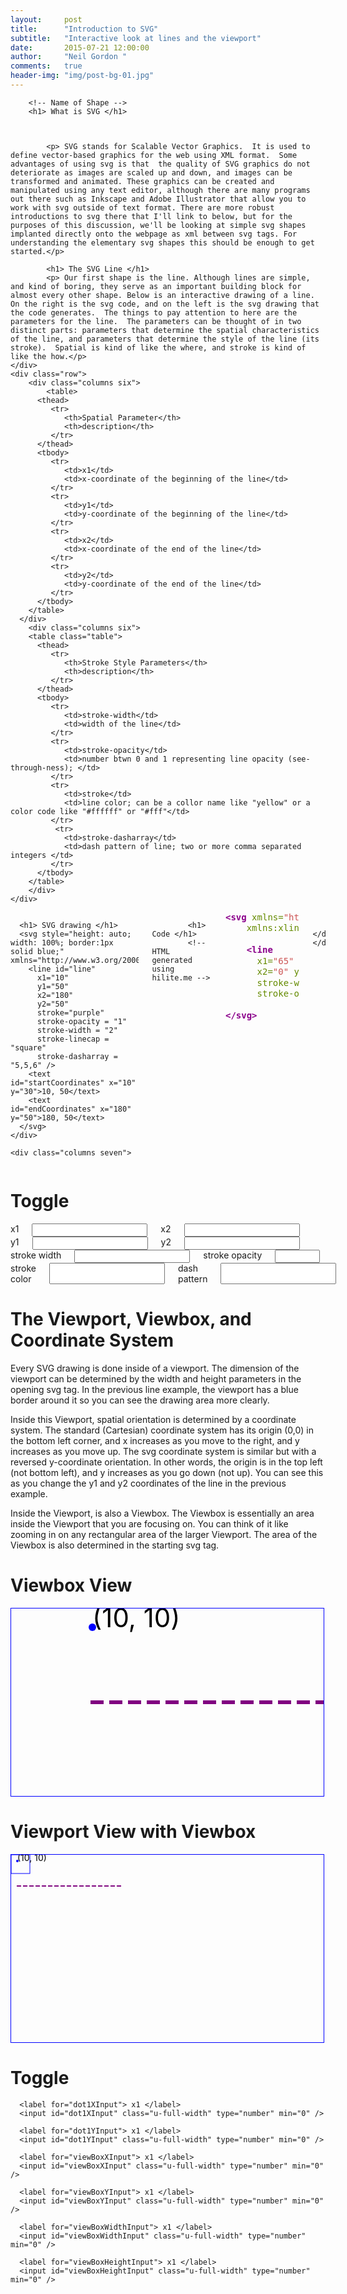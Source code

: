 ```yaml
---
layout:     post
title:      "Introduction to SVG"
subtitle:   "Interactive look at lines and the viewport"
date:       2015-07-21 12:00:00
author:     "Neil Gordon "
comments:   true
header-img: "img/post-bg-01.jpg"
---
```

<div class="container">
  <div class="row">
   		
	   	<!-- Name of Shape -->
	  	<h1> What is SVG </h1>
		


			<p> SVG stands for Scalable Vector Graphics.  It is used to define vector-based graphics for the web using XML format.  Some advantages of using svg is that  the quality of SVG graphics do not deteriorate as images are scaled up and down, and images can be transformed and animated. These graphics can be created and manipulated using any text editor, although there are many programs out there such as Inkscape and Adobe Illustrator that allow you to work with svg outside of text format. There are more robust introductions to svg there that I'll link to below, but for the purposes of this discussion, we'll be looking at simple svg shapes implanted directly onto the webpage as xml between svg tags. For understanding the elementary svg shapes this should be enough to get started.</p>

			<h1> The SVG Line </h1>
			<p> Our first shape is the line. Although lines are simple, and kind of boring, they serve as an important building block for almost every other shape. Below is an interactive drawing of a line.  On the right is the svg code, and on the left is the svg drawing that the code generates.  The things to pay attention to here are the parameters for the line.  The parameters can be thought of in two distinct parts: parameters that determine the spatial characteristics of the line, and parameters that determine the style of the line (its stroke).  Spatial is kind of like the where, and stroke is kind of like the how.</p>
	</div>
	<div class="row">
		<div class="columns six">
			<table>
	      <thead>
	         <tr>
	            <th>Spatial Parameter</th>
	            <th>description</th>
	         </tr>
	      </thead>
	      <tbody>
	         <tr>
	            <td>x1</td>
	            <td>x-coordinate of the beginning of the line</td>
	         </tr>
	         <tr>
	            <td>y1</td>
	            <td>y-coordinate of the beginning of the line</td>
	         </tr>
	         <tr>
	            <td>x2</td>
	            <td>x-coordinate of the end of the line</td>
	         </tr>
	         <tr>
	            <td>y2</td>
	            <td>y-coordinate of the end of the line</td>
	         </tr>
	      </tbody>
	   	</table>
	  </div>
		<div class="columns six">
   		<table class="table">
	      <thead>
	         <tr>
	            <th>Stroke Style Parameters</th>
	            <th>description</th>
	         </tr>
	      </thead>
	      <tbody>
	         <tr>
	            <td>stroke-width</td>
	            <td>width of the line</td>
	         </tr>
	         <tr>
	            <td>stroke-opacity</td>
	            <td>number btwn 0 and 1 representing line opacity (see-through-ness); </td>
	         </tr>
	         <tr>
	            <td>stroke</td>
	            <td>line color; can be a collor name like "yellow" or a color code like "#ffffff" or "#fff"</td>
	         </tr>
	          <tr>
	            <td>stroke-dasharray</td>
	            <td>dash pattern of line; two or more comma separated integers </td>
	         </tr>
	      </tbody>
	    </table>
		</div>
	</div>
</div>

<div class="container">
	<div class="row">
		<div class="columns five">
<!-- SVG element viewport -->

      <h1> SVG drawing </h1>
      <svg style="height: auto; width: 100%; border:1px solid blue;" xmlns="http://www.w3.org/2000/svg">
        <line id="line"
          x1="10"  
          y1="50" 
          x2="180"   
          y2="50" 
          stroke="purple"
          stroke-opacity = "1"
          stroke-width = "2"
          stroke-linecap = "square"
          stroke-dasharray = "5,5,6" />
        <text id="startCoordinates" x="10" y="30">10, 50</text>
        <text id="endCoordinates" x="180" y="50">180, 50</text>
      </svg>
    </div>

    <div class="columns seven">

<!-- SVG code representation -->

			<h1> Code </h1>
			<!-- HTML generated using hilite.me -->
			
  <pre style="margin: 0; line-height: 125%"><span style="color: #8B008B; font-weight: bold">&lt;svg</span> <span style="color: #658b00">xmlns=</span><span style="color: #CD5555">&quot;http://www.w3.org/2000/svg&quot;</span>
    <span style="color: #658b00">xmlns:xlink=</span><span style="color: #CD5555">&quot;http://www.w3.org/1999/xlink&quot;</span><span style="color: #8B008B; font-weight: bold">&gt;</span>

    <span style="color: #8B008B; font-weight: bold">&lt;line</span> 
      <span style="color: #658b00">x1=</span><span style="color: #CD5555" id="startXCode">&quot;65&quot;</span> <span style="color: #658b00">y1=</span><span style="color: #CD5555" id="startYCode">&quot;100&quot;</span> 
      <span style="color: #658b00">x2=</span><span style="color: #CD5555" id="endXCode">&quot;0&quot;</span> <span style="color: #658b00">y2=</span><span style="color: #CD5555" id="endYCode">&quot;100&quot;</span> 
      <span style="color: #658b00">stroke-width=</span><span style="color: #CD5555" id="strokeWidthCode">&quot;1&quot;</span> <span style="color: #658b00">stroke=</span><span style="color: #CD5555" id="strokeColorCode">&quot;red&quot;</span> 
      <span style="color: #658b00">stroke-opacity=</span><span style="color: #CD5555" id="strokeOpacityCode">&quot;1&quot;</span> <span style="color: #658b00">stroke-dasharray=</span><span style="color: #CD5555" id="strokeDashCode">&quot;5,5&quot;</span><span style="color: #8B008B; font-weight: bold">/&gt;</span>
      
<span style="color: #8B008B; font-weight: bold">&lt;/svg&gt;</span>
</pre>
			
		</div>
	</div>
</div>






    


<!-- Input fields that toggle svg parameters -->
<!-- Input fields that toggle svg parameters -->
<div class="container">
  <div class="row">
  	<div class="twelve columns">
    	<h1> Toggle </h1>
  	</div><!--twelve columns-->
  </div><!--row-->
  <div class="row">
    <div class="two columns">
      <label for="startX"> x1 </label>
      <input class="u-full-width" type="number" id="startX" />
      <label for="endX"> x2 </label>
      <input class="u-full-width" type="number" id="endX" />
    </div><!--two columns-->
    <div class="two columns">
      <label for="startY"> y1 </label>
      <input class="u-full-width" type="number" id="startY"/>
      <label for="endY"> y2 </label>
      <input class="u-full-width" type="number" id="endY" />
    </div><!--two columns-->
    <div class="three columns">
      <label for="strokeWidth"> stroke width </label>
      <input class="u-full-width" type="number" id="strokeWidth" min="0" />
      <label for="strokeOpacity"> stroke opacity </label>
      <input class="u-full-width" type="number" id="strokeOpacity" min="0" max="1" step=".01" />
    </div><!--two columns-->
    <div class="three columns">
      <label for="strokeColor"> stroke color </label>
      <input class="u-full-width" type="text" id="strokeColor" />
      <label for="strokeDash"> dash pattern </label>
      <input class="u-full-width" type="text" id="strokeDash" />
    </div><!--three columns-->
  </div><!--row-->
</div><!--container-->

<div class="container">
  <div class="row">
<h1>The Viewport, Viewbox, and Coordinate System</h1>

<p> Every SVG drawing is done inside of a viewport.  The dimension of the viewport can be determined by the width and height parameters in the opening svg tag.  In the previous line example, the viewport has a blue border around it so you can see the drawing area more clearly.    

Inside this Viewport, spatial orientation is determined by a coordinate system.  The standard (Cartesian) coordinate system has its origin (0,0) in the bottom left corner, and x increases as you move to the right, and y increases as you move up.  The svg coordinate system is similar but with a reversed y-coordinate orientation.  In other words, the origin is in the top left (not bottom left), and y increases as you go down (not up).  You can see this as you change the y1 and y2 coordinates of the line in the previous example.

Inside the Viewport, is also a Viewbox.  The Viewbox is essentially an area inside the Viewport that you are focusing on.  You can think of it like zooming in on any rectangular area of the larger Viewport.  The area of the Viewbox is also determined in the starting svg tag. </p>


<div>
      <h1> Viewbox View </h1>
      <svg height="300" width="500" style="border:1px solid blue;" xmlns="http://www.w3.org/2000/svg" viewBox="0 0 100 100" id ="svgViewBox">
        <line id="line"
          x1="10"  
          y1="50" 
          x2="180"   
          y2="50" 
          stroke="purple"
          stroke-opacity = "1"
          stroke-width = "2"
          stroke-linecap = "square"
          stroke-dasharray = "5,5" />
        <circle cx="10" cy="10" r="2" fill="blue" id="dot1" />
        <text x="10" y="10" id="dot1Text" >(10, 10)</text>
      </svg>
</div>


<div>
      <h1> Viewport View with Viewbox </h1>
      <svg height="300" width="500" style="border:1px solid blue;" xmlns="http://www.w3.org/2000/svg" id ="svgViewPort">
      	<rect x="0" y="0" stroke="blue" fill-opacity="0" height="30" width="30" id="rectViewBox" />
        <line id="line"
          x1="10"  
          y1="50" 
          x2="180"   
          y2="50" 
          stroke="purple"
          stroke-opacity = "1"
          stroke-width = "2"
          stroke-linecap = "square"
          stroke-dasharray = "5,5" />
        <circle cx="10" cy="10" r="2" fill="blue" id="dot2" />
        <text x="10" y="10" id="dot2Text" >(10, 10)</text>
      </svg>
</div>

<div>
    <h1> Toggle </h1>
 
      <label for="dot1XInput"> x1 </label>
      <input id="dot1XInput" class="u-full-width" type="number" min="0" />

      <label for="dot1YInput"> x1 </label>
      <input id="dot1YInput" class="u-full-width" type="number" min="0" />

      <label for="viewBoxXInput"> x1 </label>
      <input id="viewBoxXInput" class="u-full-width" type="number" min="0" />

      <label for="viewBoxYInput"> x1 </label>
      <input id="viewBoxYInput" class="u-full-width" type="number" min="0" />

      <label for="viewBoxWidthInput"> x1 </label>
      <input id="viewBoxWidthInput" class="u-full-width" type="number" min="0" />

      <label for="viewBoxHeightInput"> x1 </label>
      <input id="viewBoxHeightInput" class="u-full-width" type="number" min="0" />
     
</div>
</div>












<script>
// convenient setting functions

var line = document.getElementById('line')
var dot1 = document.getElementById('dot1')
var dot2 = document.getElementById('dot2')
var dot1Text = document.getElementById('dot1Text')
var svgViewBox = document.getElementById('svgViewBox')
var rectViewBox = document.getElementById('rectViewBox')

function setStartX(x) {
  line.x1.baseVal.val = x;
  line.x1.baseVal.value = x;
  document.getElementById('startXCode').innerHTML = "&quot;" + x + "&quot;";
}

function setStartY(y) {
  line.y1.baseVal.val = y;
  line.y1.baseVal.value = y;
  document.getElementById('startYCode').innerHTML = "&quot;" + y + "&quot;";
}

function setEndX(x) {
  line.x2.baseVal.val = x;
  line.x2.baseVal.value = x;
  document.getElementById('endXCode').innerHTML = "&quot;" + x + "&quot;";
}

function setEndY(y) {
  line.y2.baseVal.val = y;
  line.y2.baseVal.value = y;
  document.getElementById('endYCode').innerHTML = "&quot;" + y + "&quot;";
}

function setStrokeWidth(width) {
  line.attributes['stroke-width'].value = width;
  document.getElementById('strokeWidthCode').innerHTML = "&quot;" + width + "&quot;";
}

function setStrokeColor(color) {
  line.attributes['stroke'].value = color;
  document.getElementById('strokeColorCode').innerHTML = "&quot;" + color + "&quot;";
}

function setStrokeOpacity(opacity) {
  line.attributes['stroke-opacity'].value = opacity;
  document.getElementById('strokeOpacityCode').innerHTML = "&quot;" + opacity + "&quot;";
}

function setStrokeDash(dash) {
  line.attributes['stroke-dasharray'].value = dash;
  document.getElementById('strokeDashCode').innerHTML = "&quot;" + dash + "&quot;";
}

function setdot1X(x) {
  dot1.cx.baseVal.val = x;
  dot1.cx.baseVal.value = x;
  dot1Text.attributes.x.value = x;
  dot2.attributes.cx.value = x;
}

function setdot1Y(y) {
  dot1.cy.baseVal.val = y;
  dot1.cy.baseVal.value = y;
  dot1Text.attributes.y.value = y;
  dot2.attributes.cy.value = y;
}

function setViewBoxX(x) {
  svgViewBox.viewBox.baseVal.x = x;
  rectViewBox.attributes.x.value = x;
}

function setViewBoxY(y) {
  svgViewBox.viewBox.baseVal.y = y;
  rectViewBox.attributes.y.value = y;
}

function setViewBoxWidth(width) {
  svgViewBox.viewBox.baseVal.width = width;
  rectViewBox.attributes.width.value = width;
}

function setViewBoxHeight(height) {
  svgViewBox.viewBox.baseVal.height = height;
  rectViewBox.attributes.height.value = height;
}


// Populate initial values
(function() {
  // initial values
  var startX = "15";
  var startY = "25";
  var endX = "145";
  var endY = "105";
  var strokeWidth = "1";
  var strokeOpacity = "1";
  var strokeColor = "black"
  var strokeDash = "5,5";

  //svg drawing


  //code


  //input fields
    document.getElementById('startX').value = 50;
    document.getElementById('startY').value = 25;
    document.getElementById('endX').value = 100;
    document.getElementById('endY').value = 125;
})();


// event handlers 
document.getElementById('startX').addEventListener("input", function(e){
  setStartX(e.target.value);
  document.getElementById('startCoordinates').x.baseVal.val = e.target.value;
  document.getElementById('startCoordinates').x.baseVal[0].value = e.target.value;
  var pres = document.getElementById('startCoordinates').innerHTML.split(',')[1]; 
  document.getElementById('startCoordinates').innerHTML = e.target.value + ',' + pres; 
})

document.getElementById('startY').addEventListener("input", function(e){
  setStartY(e.target.value);
  document.getElementById('startCoordinates').y.baseVal.val = e.target.value;
  document.getElementById('startCoordinates').y.baseVal[0].value = e.target.value;
  var pres = document.getElementById('startCoordinates').innerHTML.split(',')[0]; 
  document.getElementById('startCoordinates').innerHTML = pres + ',' + e.target.value; 
})


document.getElementById('endX').addEventListener("input", function(e){
  setEndX(e.target.value);
  document.getElementById('endCoordinates').x.baseVal.val = e.target.value;
  document.getElementById('endCoordinates').x.baseVal[0].value = e.target.value;
  var pres = document.getElementById('endCoordinates').innerHTML.split(',')[1]; 
  document.getElementById('endCoordinates').innerHTML = e.target.value + ',' + pres; 
})

document.getElementById('endY').addEventListener("input", function(e){
  setEndY(e.target.value);
  document.getElementById('endCoordinates').y.baseVal.val = e.target.value;
  document.getElementById('endCoordinates').y.baseVal[0].value = e.target.value;
  var pres = document.getElementById('endCoordinates').innerHTML.split(',')[1]; 
  document.getElementById('endCoordinates').innerHTML = e.target.value + ',' + pres; 
})

document.getElementById('strokeWidth').addEventListener('input', function(e){
  setStrokeWidth(e.target.value);

})

document.getElementById('strokeOpacity').addEventListener('input', function(e){
  setStrokeOpacity(e.target.value);

})

document.getElementById('strokeColor').addEventListener('input', function(e){
  setStrokeColor(e.target.value);
})

document.getElementById('strokeDash').addEventListener('input', function(e){
  setStrokeDash(e.target.value);
})

document.getElementById('dot1XInput').addEventListener('input', function(e){
  setdot1X(e.target.value);
})

document.getElementById('dot1YInput').addEventListener('input', function(e){
  setdot1Y(e.target.value);
})

document.getElementById('viewBoxXInput').addEventListener('input', function(e){
  setViewBoxX(e.target.value);
})


document.getElementById('viewBoxYInput').addEventListener('input', function(e){
  setViewBoxY(e.target.value);
})

document.getElementById('viewBoxWidthInput').addEventListener('input', function(e){
  setViewBoxWidth(e.target.value);
})

document.getElementById('viewBoxHeightInput').addEventListener('input', function(e){
  setViewBoxHeight(e.target.value);
})


</script>